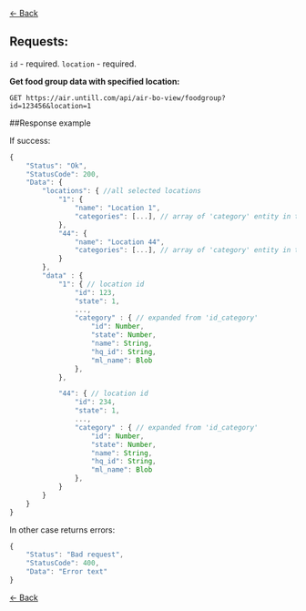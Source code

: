 [← Back](README.md)

## Requests:

`id` - required. 
`location` - required.

**Get food group data with specified location:**

```
GET https://air.untill.com/api/air-bo-view/foodgroup?id=123456&location=1
```

##Response example

If success:

```javascript
{
    "Status": "Ok",
    "StatusCode": 200,
    "Data": {
        "locations": { //all selected locations
            "1": {
                "name": "Location 1",
                "categories": [...], // array of 'category' entity in that location, //why you need this here?
            },
            "44": {
                "name": "Location 44",
                "categories": [...], // array of 'category' entity in that location, //why you need this here?
            }
        },
        "data" : {
            "1": { // location id
                "id": 123,
                "state": 1,
                ...,
                "category" : { // expanded from 'id_category'
                    "id": Number,
                    "state": Number,
                    "name": String,
                    "hq_id": String,
                    "ml_name": Blob
                },
            },

            "44": { // location id
                "id": 234,
                "state": 1,
                ...,
                "category" : { // expanded from 'id_category'
                    "id": Number,
                    "state": Number,
                    "name": String,
                    "hq_id": String,
                    "ml_name": Blob
                },
            }
        }
    }
}
```

In other case returns errors:

```javascript
{
    "Status": "Bad request",
    "StatusCode": 400,
    "Data": "Error text"
}
```

[← Back](README.md)